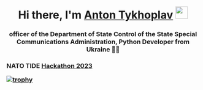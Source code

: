 <h1 align="center">Hi there, I'm <a href="https://www.linkedin.com/in/anton-tychoplav-849b66258/" target="_blank">Anton Tykhoplav</a> 
<img src="https://github.com/blackcater/blackcater/raw/main/images/Hi.gif" height="32"/></h1>
<h3 align="center">officer of the Department of State Control of the State Special Communications Administration, Python Developer from Ukraine 💙💛</h3>

<h3 align="left">NATO TIDE <a href="https://github.com/tidehackathon/team-ssscip-lab" target="_blank">Hackathon 2023</a> 

  
[![trophy](https://github-profile-trophy.vercel.app/?username=mrotonik&theme=onedark)](https://github.com/ryo-ma/github-profile-trophy)
